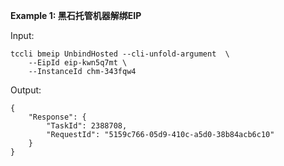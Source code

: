 **Example 1: 黑石托管机器解绑EIP**



Input: 

```
tccli bmeip UnbindHosted --cli-unfold-argument  \
    --EipId eip-kwn5q7mt \
    --InstanceId chm-343fqw4
```

Output: 
```
{
    "Response": {
        "TaskId": 2388708,
        "RequestId": "5159c766-05d9-410c-a5d0-38b84acb6c10"
    }
}
```


